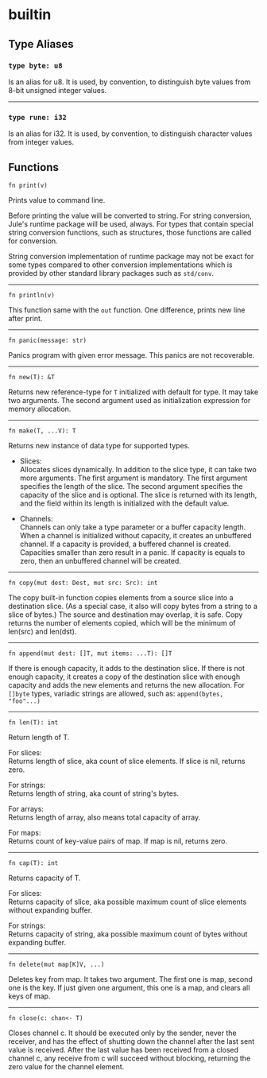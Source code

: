 # builtin
## Type Aliases
### `type byte: u8`
Is an alias for u8. It is used, by convention, to distinguish byte values from 8-bit unsigned integer values. 

---

### `type rune: i32`
Is an alias for i32. It is used, by convention, to distinguish character values from integer values.

## Functions
```jule
fn print(v)
```
Prints value to command line.

Before printing the value will be converted to string. For string conversion, Jule's runtime package will be used, always. For types that contain special string conversion functions, such as structures, those functions are called for conversion.

String conversion implementation of runtime package may not be exact for some types compared to other conversion implementations which is provided by other standard library packages such as `std/conv`.

---

```jule
fn println(v)
```
This function same with the `out` function. One difference, prints new line after print.

---

```jule
fn panic(message: str)
```
Panics program with given error message.
This panics are not recoverable.

---

```jule
fn new(T): &T
```
Returns new reference-type for `T` initialized with default for type. It may take two arguments. The second argument used as initialization expression for memory allocation.

---

```jule
fn make(T, ...V): T
```
Returns new instance of data type for supported types. 
- Slices:\
    Allocates slices dynamically.
    In addition to the slice type, it can take two more arguments. The first argument is mandatory. The first argument specifies the length of the slice. The second argument specifies the capacity of the slice and is optional. The slice is returned with its length, and the field within its length is initialized with the default value.

- Channels:\
    Channels can only take a type parameter or a buffer capacity length. When a channel is initialized without capacity, it creates an unbuffered channel. If a capacity is provided, a buffered channel is created. Capacities smaller than zero result in a panic. If capacity is equals to zero, then an unbuffered channel will be created.

---

```jule
fn copy(mut dest: Dest, mut src: Src): int
```
The copy built-in function copies elements from a source slice into a destination slice. (As a special case, it also will copy bytes from a string to a slice of bytes.) The source and destination may overlap, it is safe. Copy returns the number of elements copied, which will be the minimum of len(src) and len(dst).

---

```jule
fn append(mut dest: []T, mut items: ...T): []T
```
If there is enough capacity, it adds to the destination slice. If there is not enough capacity, it creates a copy of the destination slice with enough capacity and adds the new elements and returns the new allocation. For `[]byte` types, variadic strings are allowed, such as: `append(bytes, "foo"...)`

---

```jule
fn len(T): int
```
Return length of T.

For slices:\
Returns length of slice, aka count of slice elements. If slice is nil, returns zero.

For strings:\
Returns length of string, aka count of string's bytes.

For arrays:\
Returns length of array, also means total capacity of array.

For maps:\
Returns count of key-value pairs of map. If map is nil, returns zero.

---

```jule
fn cap(T): int
```
Returns capacity of T.

For slices:\
Returns capacity of slice, aka possible maximum count of slice elements without expanding buffer.

For strings:\
Returns capacity of string, aka possible maximum count of bytes without expanding buffer.

---

```jule
fn delete(mut map[K]V, ...)
```
Deletes key from map. It takes two argument. The first one is map, second one is the key. If just given one argument, this one is a map, and clears all keys of map.

---

```jule
fn close(c: chan<- T)
```
Closes channel c. It should be executed only by the sender, never the receiver, and has the effect of shutting down the channel after the last sent value is received. After the last value has been received from a closed channel c, any receive from c will succeed without blocking, returning the zero value for the channel element.